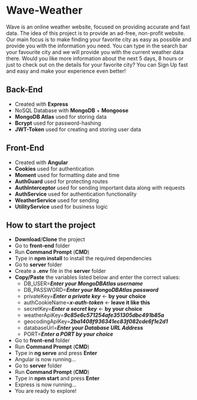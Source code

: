   # **Wave-Weather**
  Wave is an online weather website, focused on providing accurate and fast data. The idea of this project is to provide an ad-free, non-profit website. Our main focus is to make finding your favorite city as easy as possible and provide you with the information you need. 
You can type in the search bar your favourite city and we will provide you with the current weather data there.
Would you like more information about the next 5 days, 8 hours or just to check out on the details for your favorite city? You can Sign Up fast and easy and make your experience even better!
## Back-End
- Created with **Express**
- NoSQL Database with **MongoDB** + **Mongoose**
- **MongoDB Atlas** used for storing data
- **Bcrypt** used for password-hashing
- **JWT-Token** used for creating and storing user data
## Front-End
- Created with **Angular**
- **Cookies** used for authentication
- **Moment** used for formatting date and time
- **AuthGuard** used for protecting routes
- **AuthInterceptor** used for sending important data along with requests
- **AuthService** used for authentication functionality
- **WeatherService** used for sending
- **UtilityService** used for business logic
## How to start the project
- **Download**/**Clone** the project
- Go to **front-end** folder
- Run **Command Prompt** (**CMD**)
- Type in **npm install** to install the required dependencies
- Go to **server** folder
- Create a **.env** file in the **server** folder
- **Copy/Paste** the variables listed below and enter the correct values:
  - DB_USER=**_Enter your MongoDBAtlas username_**
  - DB_PASSWORD=**_Enter your MongoDBAtlas password_**
  - privateKey=**_Enter a private key_** <- **by your choice**
  - authCookieName=**_x-auth-token_** <- **leave it like this**
  - secretKey=**_Enter a secret key_** <- **by your choice**
  - weatherApiKey=**_9c85e6c571254afe351305dbc491b85a_**
  - geocodingApiKey=**_2ba1408f936341ec83f082cde6f1e2d1_**
  - databaseUrl=**_Enter your Database URL Address_**
  - PORT=**_Enter a PORT by your choice_**
- Go to **front-end** folder
- Run **Command Prompt** (**CMD**)
- Type in **ng serve** and press **Enter**
- Angular is now running...
- Go to **server** folder
- Run **Command Prompt** (**CMD**)
- Type in **npm start** and press **Enter**
- Express is now running...
- You are ready to explore!

